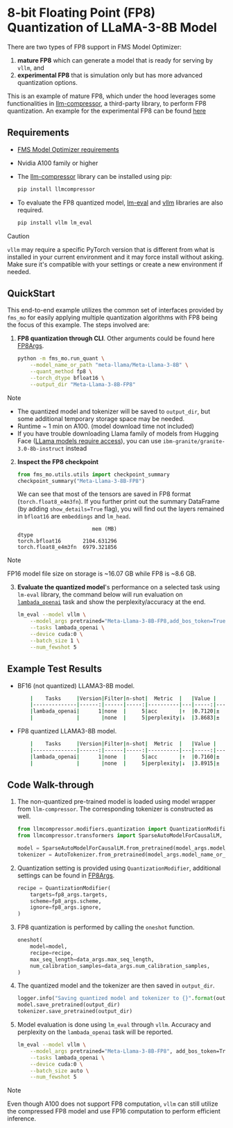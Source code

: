 # 8-bit Floating Point (FP8) Quantization of LLaMA-3-8B Model

There are two types of FP8 support in FMS Model Optimizer:

1. **mature FP8** which can generate a model that is ready for serving by `vllm`, and
2. **experimental FP8** that is simulation only but has more advanced quantization options.

This is an example of mature FP8, which under the hood leverages some functionalities in [llm-compressor](https://github.com/vllm-project/llm-compressor), a third-party library, to perform FP8 quantization. An example for the experimental FP8 can be found [here](../DQ_SQ/README.md)

## Requirements

- [FMS Model Optimizer requirements](../../README.md#requirements)
- Nvidia A100 family or higher
- The [llm-compressor](https://github.com/vllm-project/llm-compressor) library can be installed using pip:

    ```bash
    pip install llmcompressor
    ```
- To evaluate the FP8 quantized model, [lm-eval](https://github.com/EleutherAI/lm-evaluation-harness) and [vllm](https://github.com/vllm-project/vllm) libraries are also required.
    ```bash
    pip install vllm lm_eval
    ```

> [!CAUTION]
> `vllm` may require a specific PyTorch version that is different from what is installed in your current environment and it may force install without asking. Make sure it's compatible with your settings or create a new environment if needed.

## QuickStart
This end-to-end example utilizes the common set of interfaces provided by `fms_mo` for easily applying multiple quantization algorithms with FP8 being the focus of this example. The steps involved are:

1. **FP8 quantization through CLI**. Other arguments could be found here [FP8Args](../../fms_mo/training_args.py#L84).

    ```bash
    python -m fms_mo.run_quant \
        --model_name_or_path "meta-llama/Meta-Llama-3-8B" \
        --quant_method fp8 \
        --torch_dtype bfloat16 \
        --output_dir "Meta-Llama-3-8B-FP8"
    ```

> [!NOTE]
> - The quantized model and tokenizer will be saved to `output_dir`, but some additional temporary storage space may be needed.
> - Runtime ~ 1 min on A100. (model download time not included)
> - If you have trouble downloading Llama family of models from Hugging Face ([LLama models require access](https://www.llama.com/docs/getting-the-models/hugging-face/)), you can use `ibm-granite/granite-3.0-8b-instruct` instead

2. **Inspect the FP8 checkpoint**

    ```python
    from fms_mo.utils.utils import checkpoint_summary
    checkpoint_summary("Meta-Llama-3-8B-FP8")
    ```

    We can see that most of the tensors are saved in FP8 format (`torch.float8_e4m3fn`). If you further print out the summary DataFrame (by adding `show_details=True` flag), you will find out the layers remained in `bfloat16` are `embeddings` and `lm_head`. 

    ```
                            mem (MB)
    dtype                           
    torch.bfloat16       2104.631296
    torch.float8_e4m3fn  6979.321856
    ```
> [!NOTE]
> FP16 model file size on storage is ~16.07 GB while FP8 is ~8.6 GB.

3. **Evaluate the quantized model**'s performance on a selected task using `lm-eval` library, the command below will run evaluation on [`lambada_openai`](https://huggingface.co/datasets/EleutherAI/lambada_openai) task and show the perplexity/accuracy at the end.

    ```bash
    lm_eval --model vllm \
        --model_args pretrained="Meta-Llama-3-8B-FP8,add_bos_token=True,dtype=float16,enforce_eager=True" \
        --tasks lambada_openai \
        --device cuda:0 \
        --batch_size 1 \
        --num_fewshot 5
    ```

## Example Test Results
- BF16 (not quantized) LLAMA3-8B model.
    ``` bash
        |    Tasks     |Version|Filter|n-shot|  Metric  |   |Value |   |Stderr|
        |--------------|------:|------|-----:|----------|---|-----:|---|-----:|
        |lambada_openai|      1|none  |     5|acc       |↑  |0.7120|±  |0.0287|
        |              |       |none  |     5|perplexity|↓  |3.8683|±  |0.3716|
    ```

- FP8 quantized LLAMA3-8B model.
    ``` bash
        |    Tasks     |Version|Filter|n-shot|  Metric  |   |Value |   |Stderr|
        |--------------|------:|------|-----:|----------|---|-----:|---|-----:|
        |lambada_openai|      1|none  |     5|acc       |↑  |0.7160|±  |0.0286|
        |              |       |none  |     5|perplexity|↓  |3.8915|±  |0.3727|
    ```

## Code Walk-through

1. The non-quantized pre-trained model is loaded using model wrapper from `llm-compressor`. The corresponding tokenizer is constructed as well.

    ```python
    from llmcompressor.modifiers.quantization import QuantizationModifier
    from llmcompressor.transformers import SparseAutoModelForCausalLM, oneshot

    model = SparseAutoModelForCausalLM.from_pretrained(model_args.model_name_or_path, torch_dtype=model_args.torch_dtype)
    tokenizer = AutoTokenizer.from_pretrained(model_args.model_name_or_path)
    ```

2. Quantization setting is provided using `QuantizationModifier`, additional settings can be found in [FP8Args](../../fms_mo/training_args.py#L84).

    ```python
    recipe = QuantizationModifier(
        targets=fp8_args.targets,
        scheme=fp8_args.scheme,
        ignore=fp8_args.ignore,
    )
    ```

3. FP8 quantization is performed by calling the `oneshot` function.
    ```python
    oneshot(
        model=model,
        recipe=recipe,
        max_seq_length=data_args.max_seq_length,
        num_calibration_samples=data_args.num_calibration_samples,
    )
    ```

4. The quantized model and the tokenizer are then saved in `output_dir`.

    ```python
    logger.info("Saving quantized model and tokenizer to {}".format(output_dir))
    model.save_pretrained(output_dir)
    tokenizer.save_pretrained(output_dir)
    ```

5. Model evaluation is done using `lm_eval` through `vllm`. Accuracy and perplexity on the `lambada_openai` task will be reported.

    ```bash
    lm_eval --model vllm \
        --model_args pretrained="Meta-Llama-3-8B-FP8", add_bos_token=True, dtype="float16", enforce_eager=True \
        --tasks lambada_openai \
        --device cuda:0 \
        --batch_size auto \
        --num_fewshot 5
    ```

> [!NOTE]
> Even though A100 does not support FP8 computation, `vllm` can still utilize the compressed FP8 model and use FP16 computation to perform efficient inference.
